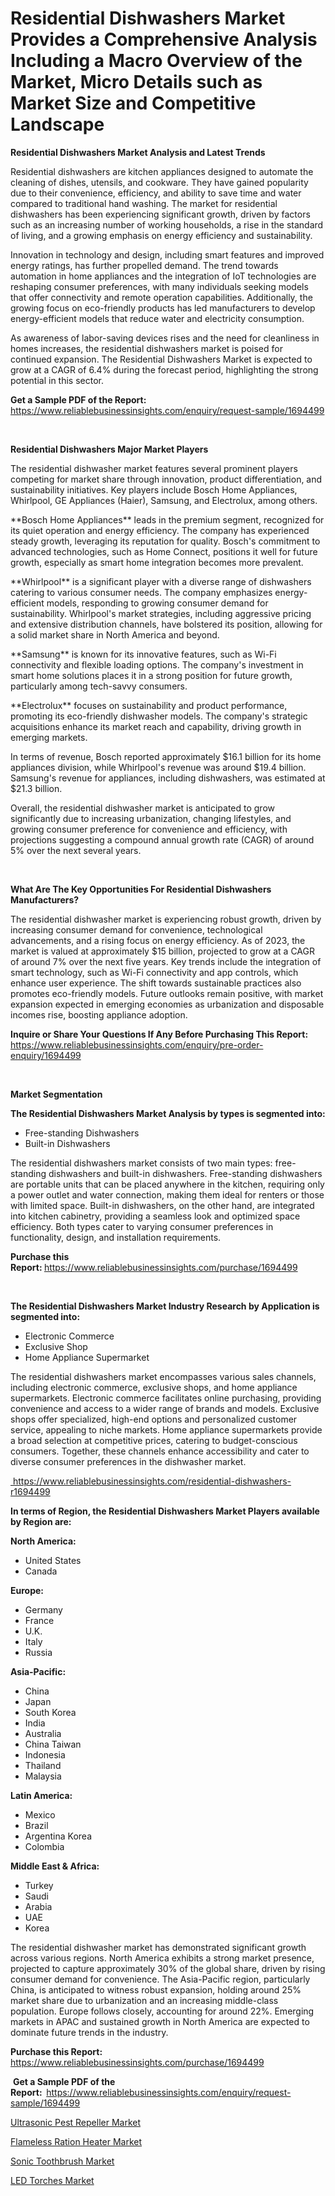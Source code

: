 <p><h1>Residential Dishwashers Market Provides a Comprehensive Analysis Including a Macro Overview of the Market, Micro Details such as Market Size and Competitive Landscape</h1></p><p><strong>Residential Dishwashers Market Analysis and Latest Trends</strong></p>
<p><p>Residential dishwashers are kitchen appliances designed to automate the cleaning of dishes, utensils, and cookware. They have gained popularity due to their convenience, efficiency, and ability to save time and water compared to traditional hand washing. The market for residential dishwashers has been experiencing significant growth, driven by factors such as an increasing number of working households, a rise in the standard of living, and a growing emphasis on energy efficiency and sustainability.</p><p>Innovation in technology and design, including smart features and improved energy ratings, has further propelled demand. The trend towards automation in home appliances and the integration of IoT technologies are reshaping consumer preferences, with many individuals seeking models that offer connectivity and remote operation capabilities. Additionally, the growing focus on eco-friendly products has led manufacturers to develop energy-efficient models that reduce water and electricity consumption.</p><p>As awareness of labor-saving devices rises and the need for cleanliness in homes increases, the residential dishwashers market is poised for continued expansion. The Residential Dishwashers Market is expected to grow at a CAGR of 6.4% during the forecast period, highlighting the strong potential in this sector.</p></p>
<p><strong>Get a Sample PDF of the Report:&nbsp;</strong> <a href="https://www.reliablebusinessinsights.com/enquiry/request-sample/1694499?utm_campaign=116&utm_medium=2&utm_source=Github&utm_content=ia&utm_term=05022025&utm_id=residential-dishwashers">https://www.reliablebusinessinsights.com/enquiry/request-sample/1694499</a></p>
<p>&nbsp;</p>
<p><strong>Residential Dishwashers Major Market Players</strong></p>
<p><p>The residential dishwasher market features several prominent players competing for market share through innovation, product differentiation, and sustainability initiatives. Key players include Bosch Home Appliances, Whirlpool, GE Appliances (Haier), Samsung, and Electrolux, among others.</p><p>**Bosch Home Appliances** leads in the premium segment, recognized for its quiet operation and energy efficiency. The company has experienced steady growth, leveraging its reputation for quality. Bosch's commitment to advanced technologies, such as Home Connect, positions it well for future growth, especially as smart home integration becomes more prevalent.</p><p>**Whirlpool** is a significant player with a diverse range of dishwashers catering to various consumer needs. The company emphasizes energy-efficient models, responding to growing consumer demand for sustainability. Whirlpool's market strategies, including aggressive pricing and extensive distribution channels, have bolstered its position, allowing for a solid market share in North America and beyond.</p><p>**Samsung** is known for its innovative features, such as Wi-Fi connectivity and flexible loading options. The company's investment in smart home solutions places it in a strong position for future growth, particularly among tech-savvy consumers.</p><p>**Electrolux** focuses on sustainability and product performance, promoting its eco-friendly dishwasher models. The company's strategic acquisitions enhance its market reach and capability, driving growth in emerging markets.</p><p>In terms of revenue, Bosch reported approximately $16.1 billion for its home appliances division, while Whirlpool's revenue was around $19.4 billion. Samsung's revenue for appliances, including dishwashers, was estimated at $21.3 billion. </p><p>Overall, the residential dishwasher market is anticipated to grow significantly due to increasing urbanization, changing lifestyles, and growing consumer preference for convenience and efficiency, with projections suggesting a compound annual growth rate (CAGR) of around 5% over the next several years.</p></p>
<p>&nbsp;</p>
<p><strong>What Are The Key Opportunities For Residential Dishwashers Manufacturers?</strong></p>
<p><p>The residential dishwasher market is experiencing robust growth, driven by increasing consumer demand for convenience, technological advancements, and a rising focus on energy efficiency. As of 2023, the market is valued at approximately $15 billion, projected to grow at a CAGR of around 7% over the next five years. Key trends include the integration of smart technology, such as Wi-Fi connectivity and app controls, which enhance user experience. The shift towards sustainable practices also promotes eco-friendly models. Future outlooks remain positive, with market expansion expected in emerging economies as urbanization and disposable incomes rise, boosting appliance adoption.</p></p>
<p><strong>Inquire or Share Your Questions If Any Before Purchasing This Report:</strong> <a href="https://www.reliablebusinessinsights.com/enquiry/pre-order-enquiry/1694499?utm_campaign=116&utm_medium=2&utm_source=Github&utm_content=ia&utm_term=05022025&utm_id=residential-dishwashers">https://www.reliablebusinessinsights.com/enquiry/pre-order-enquiry/1694499</a></p>
<p>&nbsp;</p>
<p><strong>Market Segmentation</strong></p>
<p><strong>The Residential Dishwashers Market Analysis by types is segmented into:</strong></p>
<p><ul><li>Free-standing Dishwashers</li><li>Built-in Dishwashers</li></ul></p>
<p><p>The residential dishwashers market consists of two main types: free-standing dishwashers and built-in dishwashers. Free-standing dishwashers are portable units that can be placed anywhere in the kitchen, requiring only a power outlet and water connection, making them ideal for renters or those with limited space. Built-in dishwashers, on the other hand, are integrated into kitchen cabinetry, providing a seamless look and optimized space efficiency. Both types cater to varying consumer preferences in functionality, design, and installation requirements.</p></p>
<p><strong>Purchase this Report:&nbsp;</strong><a href="https://www.reliablebusinessinsights.com/purchase/1694499?utm_campaign=116&utm_medium=2&utm_source=Github&utm_content=ia&utm_term=05022025&utm_id=residential-dishwashers">https://www.reliablebusinessinsights.com/purchase/1694499</a></p>
<p>&nbsp;</p>
<p><strong>The Residential Dishwashers Market Industry Research by Application is segmented into:</strong></p>
<p><ul><li>Electronic Commerce</li><li>Exclusive Shop</li><li>Home Appliance Supermarket</li></ul></p>
<p><p>The residential dishwashers market encompasses various sales channels, including electronic commerce, exclusive shops, and home appliance supermarkets. Electronic commerce facilitates online purchasing, providing convenience and access to a wider range of brands and models. Exclusive shops offer specialized, high-end options and personalized customer service, appealing to niche markets. Home appliance supermarkets provide a broad selection at competitive prices, catering to budget-conscious consumers. Together, these channels enhance accessibility and cater to diverse consumer preferences in the dishwasher market.</p></p>
<p><a href="https://www.reliablebusinessinsights.com/residential-dishwashers-r1694499?utm_campaign=116&utm_medium=2&utm_source=Github&utm_content=ia&utm_term=05022025&utm_id=residential-dishwashers">&nbsp;https://www.reliablebusinessinsights.com/residential-dishwashers-r1694499</a></p>
<p><strong>In terms of Region, the Residential Dishwashers Market Players available by Region are:</strong></p>
<p>
    <p> <strong> North America: </strong>
        <ul>
            <li>United States</li>
            <li>Canada</li>
        </ul>
        </p> 
    <p> <strong> Europe: </strong>
        <ul>
            <li>Germany</li>
            <li>France</li>
            <li>U.K.</li>
            <li>Italy</li>
            <li>Russia</li>
        </ul>
        </p> 
    <p> <strong> Asia-Pacific: </strong>
        <ul>
            <li>China</li>
            <li>Japan</li>
            <li>South Korea</li>
            <li>India</li>
            <li>Australia</li>
            <li>China Taiwan</li>
            <li>Indonesia</li>
            <li>Thailand</li>
            <li>Malaysia</li>
        </ul>
        </p> 
    <p> <strong> Latin America: </strong>
        <ul>
            <li>Mexico</li>
            <li>Brazil</li>
            <li>Argentina Korea</li>
            <li>Colombia</li>
        </ul>
        </p> 
    <p> <strong> Middle East & Africa: </strong>
        <ul>
            <li>Turkey</li>
            <li>Saudi</li>
            <li>Arabia</li>
            <li>UAE</li>
            <li>Korea</li>
        </ul>
    </p>
    </p>
<p><p>The residential dishwasher market has demonstrated significant growth across various regions. North America exhibits a strong market presence, projected to capture approximately 30% of the global share, driven by rising consumer demand for convenience. The Asia-Pacific region, particularly China, is anticipated to witness robust expansion, holding around 25% market share due to urbanization and an increasing middle-class population. Europe follows closely, accounting for around 22%. Emerging markets in APAC and sustained growth in North America are expected to dominate future trends in the industry.</p></p>
<p><strong>Purchase this Report: </strong><a href="https://www.reliablebusinessinsights.com/purchase/1694499?utm_campaign=116&utm_medium=2&utm_source=Github&utm_content=ia&utm_term=05022025&utm_id=residential-dishwashers">https://www.reliablebusinessinsights.com/purchase/1694499</a></p>
<p>&nbsp;<strong>Get a Sample PDF of the Report:&nbsp;&nbsp;</strong><a href="https://www.reliablebusinessinsights.com/enquiry/request-sample/1694499?utm_campaign=116&utm_medium=2&utm_source=Github&utm_content=ia&utm_term=05022025&utm_id=residential-dishwashers">https://www.reliablebusinessinsights.com/enquiry/request-sample/1694499</a></p>
<p><strong></strong></p>
<p><p><a href="https://github.com/akrachveslov/Market-Research-Report-List-1/blob/main/ultrasonic-pest-repeller-market.md?utm_campaign=116&utm_medium=2&utm_source=Github&utm_content=ia&utm_term=05022025&utm_id=residential-dishwashers">Ultrasonic Pest Repeller Market</a></p><p><a href="https://github.com/lynlynyusay/Market-Research-Report-List-1/blob/main/flameless-ration-heater-market.md?utm_campaign=116&utm_medium=2&utm_source=Github&utm_content=ia&utm_term=05022025&utm_id=residential-dishwashers">Flameless Ration Heater Market</a></p><p><a href="https://github.com/balapopepi/Market-Research-Report-List-1/blob/main/sonic-toothbrush-market.md?utm_campaign=116&utm_medium=2&utm_source=Github&utm_content=ia&utm_term=05022025&utm_id=residential-dishwashers">Sonic Toothbrush Market</a></p><p><a href="https://github.com/tashipmhuiri/Market-Research-Report-List-1/blob/main/led-torches-market.md?utm_campaign=116&utm_medium=2&utm_source=Github&utm_content=ia&utm_term=05022025&utm_id=residential-dishwashers">LED Torches Market</a></p></p>